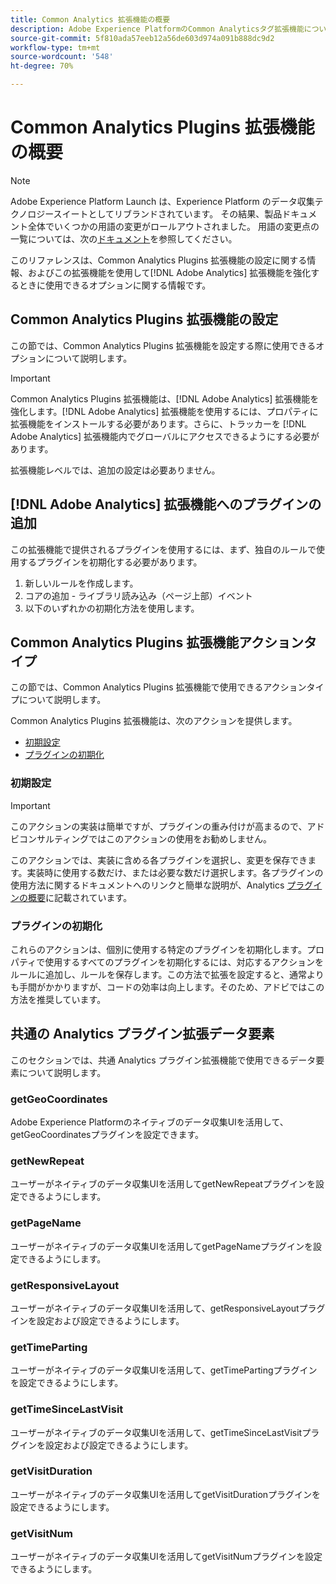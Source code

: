 ```yaml
---
title: Common Analytics 拡張機能の概要
description: Adobe Experience PlatformのCommon Analyticsタグ拡張機能について説明します。
source-git-commit: 5f810ada57eeb12a56de603d974a091b888dc9d2
workflow-type: tm+mt
source-wordcount: '548'
ht-degree: 70%

---
```


# Common Analytics Plugins 拡張機能の概要

>[!NOTE]
>
>Adobe Experience Platform Launch は、Experience Platform のデータ収集テクノロジースイートとしてリブランドされています。 その結果、製品ドキュメント全体でいくつかの用語の変更がロールアウトされました。 用語の変更点の一覧については、次の[ドキュメント](../../../term-updates.md)を参照してください。

このリファレンスは、Common Analytics Plugins 拡張機能の設定に関する情報、およびこの拡張機能を使用して[!DNL Adobe Analytics] 拡張機能を強化するときに使用できるオプションに関する情報です。

## Common Analytics Plugins 拡張機能の設定

この節では、Common Analytics Plugins 拡張機能を設定する際に使用できるオプションについて説明します。

>[!IMPORTANT]
>
>Common Analytics Plugins 拡張機能は、[!DNL Adobe Analytics] 拡張機能を強化します。[!DNL Adobe Analytics] 拡張機能を使用するには、プロパティに拡張機能をインストールする必要があります。さらに、トラッカーを [!DNL Adobe Analytics] 拡張機能内でグローバルにアクセスできるようにする必要があります。

拡張機能レベルでは、追加の設定は必要ありません。

## [!DNL Adobe Analytics] 拡張機能へのプラグインの追加

この拡張機能で提供されるプラグインを使用するには、まず、独自のルールで使用するプラグインを初期化する必要があります。

1. 新しいルールを作成します。
1. コアの追加 - ライブラリ読み込み（ページ上部）イベント
1. 以下のいずれかの初期化方法を使用します。

## Common Analytics Plugins 拡張機能アクションタイプ

この節では、Common Analytics Plugins 拡張機能で使用できるアクションタイプについて説明します。

Common Analytics Plugins 拡張機能は、次のアクションを提供します。

* [初期設定](#initialize)
* [プラグインの初期化](#initialize-plugin)

### 初期設定

>[!IMPORTANT]
>
>このアクションの実装は簡単ですが、プラグインの重み付けが高まるので、アドビコンサルティングではこのアクションの使用をお勧めしません。

このアクションでは、実装に含める各プラグインを選択し、変更を保存できます。実装時に使用する数だけ、または必要な数だけ選択します。各プラグインの使用方法に関するドキュメントへのリンクと簡単な説明が、Analytics [プラグインの概要](https://experienceleague.adobe.com/docs/analytics/implementation/vars/plugins/impl-plugins.html?lang=ja)に記載されています。

### プラグインの初期化

これらのアクションは、個別に使用する特定のプラグインを初期化します。プロパティで使用するすべてのプラグインを初期化するには、対応するアクションをルールに追加し、ルールを保存します。この方法で拡張を設定すると、通常よりも手間がかかりますが、コードの効率は向上します。そのため、アドビではこの方法を推奨しています。

## 共通の Analytics プラグイン拡張データ要素

このセクションでは、共通 Analytics プラグイン拡張機能で使用できるデータ要素について説明します。

### getGeoCoordinates

Adobe Experience Platformのネイティブのデータ収集UIを活用して、getGeoCoordinatesプラグインを設定できます。

### getNewRepeat

ユーザーがネイティブのデータ収集UIを活用してgetNewRepeatプラグインを設定できるようにします。

### getPageName

ユーザーがネイティブのデータ収集UIを活用してgetPageNameプラグインを設定できるようにします。

### getResponsiveLayout

ユーザーがネイティブのデータ収集UIを活用して、getResponsiveLayoutプラグインを設定および設定できるようにします。

### getTimeParting

ユーザーがネイティブのデータ収集UIを活用して、getTimePartingプラグインを設定できるようにします。

### getTimeSinceLastVisit

ユーザーがネイティブのデータ収集UIを活用して、getTimeSinceLastVisitプラグインを設定および設定できるようにします。

### getVisitDuration

ユーザーがネイティブのデータ収集UIを活用してgetVisitDurationプラグインを設定できるようにします。

### getVisitNum

ユーザーがネイティブのデータ収集UIを活用してgetVisitNumプラグインを設定できるようにします。
